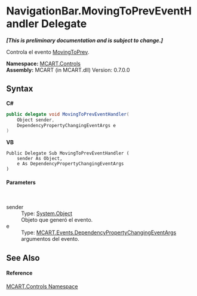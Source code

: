 # NavigationBar.MovingToPrevEventHandler Delegate
 _**\[This is preliminary documentation and is subject to change.\]**_

Controla el evento <a href="d7a0b385-cfec-f240-86ef-77633e671d01">MovingToPrev</a>.

**Namespace:**&nbsp;<a href="1c9d7a8e-81d4-838a-f87d-7379b253b6ce">MCART.Controls</a><br />**Assembly:**&nbsp;MCART (in MCART.dll) Version: 0.7.0.0

## Syntax

**C#**<br />
``` C#
public delegate void MovingToPrevEventHandler(
	Object sender,
	DependencyPropertyChangingEventArgs e
)
```

**VB**<br />
``` VB
Public Delegate Sub MovingToPrevEventHandler ( 
	sender As Object,
	e As DependencyPropertyChangingEventArgs
)
```


#### Parameters
&nbsp;<dl><dt>sender</dt><dd>Type: <a href="http://msdn2.microsoft.com/es-es/library/e5kfa45b" target="_blank">System.Object</a><br />Objeto que generó el evento.</dd><dt>e</dt><dd>Type: <a href="aef5c51e-72b2-687c-afcd-84894c4d168e">MCART.Events.DependencyPropertyChangingEventArgs</a><br />argumentos del evento.</dd></dl>

## See Also


#### Reference
<a href="1c9d7a8e-81d4-838a-f87d-7379b253b6ce">MCART.Controls Namespace</a><br />